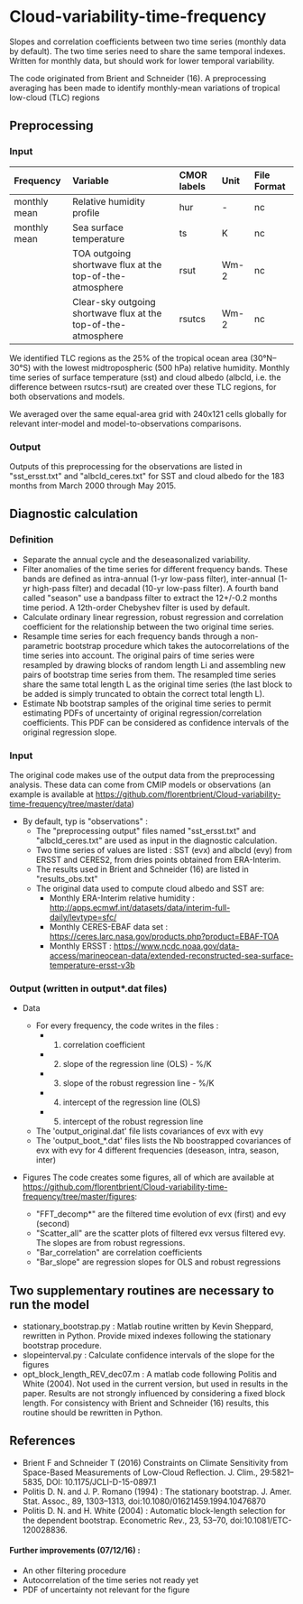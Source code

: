 # Cloud-variability-time-frequency
Slopes and correlation coefficients between two time series (monthly data by default).
The two time series need to share the same temporal indexes. Written for monthly data, but should work for lower temporal variability.

The code originated from Brient and Schneider (16). 
A preprocessing averaging has been made to identify monthly-mean variations of tropical low-cloud (TLC) regions

## Preprocessing
### Input
| Frequency | Variable | CMOR labels | Unit | File Format |
|:----------|:-----------------------------|:-------------|:------|:------------|
| monthly mean | Relative humidity profile  | hur     |  -    | nc
| monthly mean | Sea surface temperature  | ts     |  K    | nc
|  | TOA outgoing shortwave flux at the top-of-the-atmosphere  | rsut     |  Wm-2    | nc
|  | Clear-sky outgoing shortwave flux at the top-of-the-atmosphere  | rsutcs     |  Wm-2    | nc

We identified TLC regions as the 25% of the tropical ocean area (30°N–30°S) with the lowest midtropospheric (500 hPa) relative humidity. 
Monthly time series of surface temperature (sst) and cloud albedo (albcld, i.e. the difference between rsutcs-rsut) are created over these TLC regions, for both observations and models.

We averaged over the same equal-area grid with 240x121 cells globally for relevant inter-model and model-to-observations comparisons.

### Output
Outputs of this preprocessing for the observations are listed in  "sst_ersst.txt" and "albcld_ceres.txt" for SST and cloud albedo for the 183 months from March 2000 through May 2015.

  
## Diagnostic calculation
### Definition
  - Separate the annual cycle and the deseasonalized variability.
  - Filter anomalies of the time series for different frequency bands. 
  These bands are defined as intra-annual (1-yr low-pass filter), inter-annual (1-yr high-pass filter) and decadal (10-yr low-pass filter). 
  A fourth band called "season" use a bandpass filter to extract the 12+/-0.2 months time period. A 12th-order Chebyshev filter is used by default.
  - Calculate ordinary linear regression, robust regression and correlation coefficient for the relationship between the two original time series.
  - Resample time series for each frequency bands through a non-parametric bootstrap procedure which takes the autocorrelations of the
  time series into account. 
  The original pairs of time series were resampled by drawing blocks of random length Li and assembling new pairs of bootstrap time series from them.
  The resampled time series share the same total length L as the original time series (the last block to be added is simply truncated to obtain the correct total length L).
  - Estimate Nb bootstrap samples of the original time series to permit estimating PDFs of uncertainty of original regression/correlation coefficients.
  This PDF can be considered as confidence intervals of the original regression slope.

### Input
The original code makes use of the output data from the preprocessing analysis. 
These data can come from CMIP models or observations (an example is available at https://github.com/florentbrient/Cloud-variability-time-frequency/tree/master/data)

- By default, typ is "observations" :
  - The "preprocessing output" files named "sst_ersst.txt" and "albcld_ceres.txt" are used as input in the diagnostic calculation.
  - Two time series of values are listed : SST (evx) and albcld (evy) from ERSST and CERES2, from dries points obtained from ERA-Interim.
  - The results used in Brient and Schneider (16) are listed in "results_obs.txt"
  - The original data used to compute cloud albedo and SST are:
    - Monthly ERA-Interim relative humidity : http://apps.ecmwf.int/datasets/data/interim-full-daily/levtype=sfc/
    - Monthly CERES-EBAF data set : https://ceres.larc.nasa.gov/products.php?product=EBAF-TOA
    - Monthly ERSST : https://www.ncdc.noaa.gov/data-access/marineocean-data/extended-reconstructed-sea-surface-temperature-ersst-v3b

### Output (written in output*.dat files)
  - Data
    - For every frequency, the code writes in the files :
  	  - 1. correlation coefficient
	  - 2. slope of the regression line (OLS) - %/K
	  - 3. slope of the robust regression line - %/K
	  - 4. intercept of the regression line (OLS)
	  - 5. intercept of the robust regression line
    - The 'output_original.dat' file lists covariances of evx with evy
    - The 'output_boot_*.dat' files lists the Nb boostrapped covariances of evx with evy for 4 different frequencies (deseason, intra, season, inter)

  - Figures
    The code creates some figures, all of which are available at https://github.com/florentbrient/Cloud-variability-time-frequency/tree/master/figures:
    - "FFT_decomp*" are the filtered time evolution of evx (first) and evy (second)
    - "Scatter_all" are the scatter plots of filtered evx versus filtered evy. The slopes are from robust regressions.
    - "Bar_correlation" are correlation coefficients
    - "Bar_slope" are regression slopes for OLS and robust regressions

## Two supplementary routines are necessary to run the model
- stationary_bootstrap.py : Matlab routine written by Kevin Sheppard, rewritten in Python. Provide mixed indexes following the stationary bootstrap procedure.
- slopeinterval.py : Calculate confidence intervals of the slope for the figures
- opt_block_length_REV_dec07.m : A matlab code following Politis and White (2004). Not used in the current version, but used in results in the paper. Results are not strongly influenced by considering a fixed block length. For consistency with Brient and Schneider (16) results, this routine should be rewritten in Python.

References
----------

* Brient F and Schneider T (2016) Constraints on Climate Sensitivity from Space-Based Measurements of Low-Cloud Reflection. J. Clim., 29:5821–5835, DOI: 10.1175/JCLI-D-15-0897.1
* Politis D. N. and J. P. Romano (1994) : The stationary bootstrap. J. Amer. Stat. Assoc., 89, 1303–1313, doi:10.1080/01621459.1994.10476870
* Politis D. N. and H. White (2004) : Automatic block-length selection for the dependent bootstrap. Econometric Rev., 23, 53–70, doi:10.1081/ETC-120028836.


#### Further improvements (07/12/16) :
- An other filtering procedure
- Autocorrelation of the time series not ready yet
- PDF of uncertainty not relevant for the figure